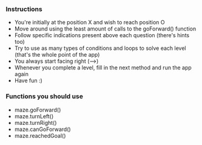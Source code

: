 ### Instructions
- You're initially at the position X and wish to reach position O
- Move around using the least amount of calls to the goForward() function
- Follow specific indications present above each question (there's hints too)
- Try to use as many types of conditions and loops to solve each level (that's the whole point of the app)
- You always start facing right (-->)
- Whenever you complete a level, fill in the next method and run the app again
- Have fun :)

### Functions you should use
- maze.goForward()
- maze.turnLeft()
- maze.turnRight()
- maze.canGoForward()
- maze.reachedGoal()
